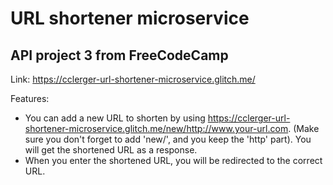 # URL shortener microservice
## API project 3 from FreeCodeCamp

Link: https://cclerger-url-shortener-microservice.glitch.me/

Features:
* You can add a new URL to shorten by using https://cclerger-url-shortener-microservice.glitch.me/new/http://www.your-url.com. (Make sure you don't forget to add 'new/', and you keep the 'http' part). You will get the shortened URL as a response.
* When you enter the shortened URL, you will be redirected to the correct URL.

